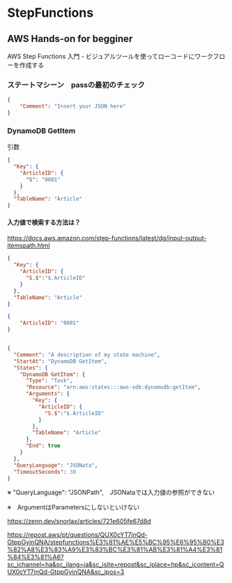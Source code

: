 # StepFunctions

## AWS Hands-on for begginer
AWS Step Functions 入門 - ビジュアルツールを使ってローコードにワークフローを作成する


### ステートマシーン　passの最初のチェック
```json
{
	"Comment": "Insert your JSON here"
}
```

### DynamoDB GetItem
引数


```json
{
  "Key": {
    "ArticleID": {
      "S": "0001"
    }
  },
  "TableName": "Article"
}

```

#### 入力値で検索する方法は？

https://docs.aws.amazon.com/step-functions/latest/dg/input-output-itemspath.html

```json
{
  "Key": {
    "ArticleID": {
      "S.$":"$.ArticleID"
    }
  },
  "TableName": "Article"
}

```

```json
{
	"ArticleID": "0001"
}
```


```json

{
  "Comment": "A description of my state machine",
  "StartAt": "DynamoDB GetItem",
  "States": {
    "DynamoDB GetItem": {
      "Type": "Task",
      "Resource": "arn:aws:states:::aws-sdk:dynamodb:getItem",
      "Arguments": {
        "Key": {
          "ArticleID": {
            "S.$":"$.ArticleID"
          }
        },
        "TableName": "Article"
      },
      "End": true
    }
  },
  "QueryLanguage": "JSONata",
  "TimeoutSeconds": 30
}

```
※ "QueryLanguage": "JSONPath",　JSONataでは入力値の参照ができない

※　ArgumentはParametersにしないといけない

https://zenn.dev/snorlax/articles/721e605fe67d8d

https://repost.aws/pt/questions/QUX0cYT7inQd-GtppGyinQNA/stepfunctions%E3%81%AE%E5%BC%95%E6%95%B0%E3%82%A8%E3%83%A9%E3%83%BC%E3%81%AB%E3%81%A4%E3%81%84%E3%81%A6?sc_ichannel=ha&sc_ilang=ja&sc_isite=repost&sc_iplace=hp&sc_icontent=QUX0cYT7inQd-GtppGyinQNA&sc_ipos=3
